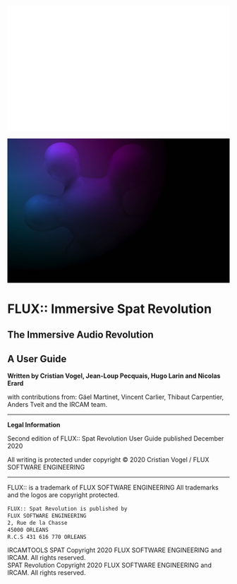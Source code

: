![](include/LOGO_SPAT-White.png)

![](include/SpatRevolution_UserGuide_-002.jpg)

# FLUX:: Immersive Spat Revolution

## The Immersive Audio Revolution

## A User Guide

**Written by Cristian Vogel, Jean-Loup Pecquais, Hugo Larin and Nicolas Erard**

with contributions from:
Gäel Martinet, Vincent Carlier, Thibaut Carpentier, Anders Tveit and the IRCAM team.

---

**Legal Information**

Second edition of FLUX:: Spat Revolution User Guide published December 2020

All writing is protected under copyright © 2020 Cristian Vogel / FLUX SOFTWARE ENGINEERING

---
FLUX:: is a trademark of FLUX SOFTWARE ENGINEERING
All trademarks and the logos are copyright protected.

```
FLUX:: Spat Revolution is published by
FLUX SOFTWARE ENGINEERING
2, Rue de la Chasse
45000 ORLEANS
R.C.S 431 616 770 ORLEANS
```

IRCAMTOOLS SPAT Copyright 2020 FLUX SOFTWARE ENGINEERING and IRCAM. All rights reserved.  
SPAT Revolution Copyright 2020 FLUX SOFTWARE ENGINEERING and IRCAM. All rights reserved.
